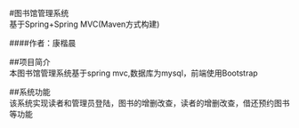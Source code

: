 #图书馆管理系统   
基于Spring+Spring MVC(Maven方式构建)

####作者：康楷晨

##项目简介  
本图书馆管理系统基于spring mvc,数据库为mysql，前端使用Bootstrap

##系统功能  
该系统实现读者和管理员登陆，图书的增删改查，读者的增删改查，借还预约图书等功能



